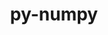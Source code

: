 ---
title: "py-numpy"
layout: cache
categories: [package, develop-2023-10-29]
meta: {"versions": ["1.21.6", "1.24.3", "1.24.4", "1.25.2", "1.26.1"], "compilers": ["apple-clang@=15.0.0", "cce@=15.0.1", "gcc@=11.1.0", "gcc@=11.3.0", "gcc@=11.4.0", "gcc@=12.1.0", "gcc@=7.5.0", "gcc@=9.4.0", "oneapi@=2023.2.0"], "oss": ["rhel8", "ubuntu18.04", "ubuntu20.04", "ubuntu22.04", "ventura"], "platforms": ["darwin", "linux"], "targets": ["aarch64", "neoverse_v1", "ppc64le", "x86_64_v3", "zen4"], "stacks": ["data-vis-sdk", "e4s", "e4s-cray-rhel", "e4s-neoverse_v1", "e4s-oneapi", "e4s-power", "e4s-rocm-external", "ml-darwin-aarch64-mps", "ml-linux-x86_64-cpu", "ml-linux-x86_64-cuda", "ml-linux-x86_64-rocm", "radiuss", "root", "tutorial"], "num_specs": 42, "num_specs_by_stack": {"root": 42, "ml-darwin-aarch64-mps": 4, "e4s-cray-rhel": 1, "radiuss": 2, "e4s-neoverse_v1": 4, "e4s-power": 5, "data-vis-sdk": 2, "e4s": 7, "e4s-rocm-external": 1, "e4s-oneapi": 5, "ml-linux-x86_64-cuda": 8, "ml-linux-x86_64-cpu": 8, "ml-linux-x86_64-rocm": 7, "tutorial": 1}}
spec_details: [{"hash": "c6wl5jmar42wq5c773hfbo2wn7mghn2b", "compiler": "apple-clang@=15.0.0", "versions": ["1.26.1"], "os": "ventura", "platform": "darwin", "target": "aarch64", "variants": ["build_system=python_pip", "patches=873745d"], "stacks": ["root", "ml-darwin-aarch64-mps"], "size": "-", "tarball": "https://binaries.spack.io/releases/develop-2023-10-29/build_cache/darwin-ventura-aarch64/apple-clang-15.0.0/py-numpy-1.26.1/darwin-ventura-aarch64-apple-clang-15.0.0-py-numpy-1.26.1-c6wl5jmar42wq5c773hfbo2wn7mghn2b.spack"}, {"hash": "mtxt2apd4g57itfo3guqxygqtl5oqtwu", "compiler": "apple-clang@=15.0.0", "versions": ["1.26.1"], "os": "ventura", "platform": "darwin", "target": "aarch64", "variants": ["build_system=python_pip", "patches=873745d"], "stacks": ["root", "ml-darwin-aarch64-mps"], "size": "-", "tarball": "https://binaries.spack.io/releases/develop-2023-10-29/build_cache/darwin-ventura-aarch64/apple-clang-15.0.0/py-numpy-1.26.1/darwin-ventura-aarch64-apple-clang-15.0.0-py-numpy-1.26.1-mtxt2apd4g57itfo3guqxygqtl5oqtwu.spack"}, {"hash": "srakmmvzdogx2uakk7rcf73t2ok6p5pt", "compiler": "apple-clang@=15.0.0", "versions": ["1.26.1"], "os": "ventura", "platform": "darwin", "target": "aarch64", "variants": ["build_system=python_pip", "patches=873745d"], "stacks": ["root", "ml-darwin-aarch64-mps"], "size": "-", "tarball": "https://binaries.spack.io/releases/develop-2023-10-29/build_cache/darwin-ventura-aarch64/apple-clang-15.0.0/py-numpy-1.26.1/darwin-ventura-aarch64-apple-clang-15.0.0-py-numpy-1.26.1-srakmmvzdogx2uakk7rcf73t2ok6p5pt.spack"}, {"hash": "wdy7bfvvqavf4ip2xmw6qnutrl6arhdm", "compiler": "apple-clang@=15.0.0", "versions": ["1.26.1"], "os": "ventura", "platform": "darwin", "target": "aarch64", "variants": ["build_system=python_pip", "patches=873745d"], "stacks": ["root", "ml-darwin-aarch64-mps"], "size": "-", "tarball": "https://binaries.spack.io/releases/develop-2023-10-29/build_cache/darwin-ventura-aarch64/apple-clang-15.0.0/py-numpy-1.26.1/darwin-ventura-aarch64-apple-clang-15.0.0-py-numpy-1.26.1-wdy7bfvvqavf4ip2xmw6qnutrl6arhdm.spack"}, {"hash": "da5olwip64vqrb3xg22qiqtu643ocqzr", "compiler": "cce@=15.0.1", "versions": ["1.26.1"], "os": "rhel8", "platform": "linux", "target": "zen4", "variants": ["build_system=python_pip", "patches=873745d"], "stacks": ["root", "e4s-cray-rhel"], "size": "-", "tarball": "https://binaries.spack.io/releases/develop-2023-10-29/build_cache/linux-rhel8-zen4/cce-15.0.1/py-numpy-1.26.1/linux-rhel8-zen4-cce-15.0.1-py-numpy-1.26.1-da5olwip64vqrb3xg22qiqtu643ocqzr.spack"}, {"hash": "gog4euzle3oeow2dmukp45jfswz6tfrm", "compiler": "gcc@=7.5.0", "versions": ["1.24.4"], "os": "ubuntu18.04", "platform": "linux", "target": "x86_64_v3", "variants": ["build_system=python_pip", "patches=873745d"], "stacks": ["root", "radiuss"], "size": "-", "tarball": "https://binaries.spack.io/releases/develop-2023-10-29/build_cache/linux-ubuntu18.04-x86_64_v3/gcc-7.5.0/py-numpy-1.24.4/linux-ubuntu18.04-x86_64_v3-gcc-7.5.0-py-numpy-1.24.4-gog4euzle3oeow2dmukp45jfswz6tfrm.spack"}, {"hash": "nm3n56jkmbd7u3brsrkxwv5g3ugbre2p", "compiler": "gcc@=7.5.0", "versions": ["1.25.2"], "os": "ubuntu18.04", "platform": "linux", "target": "x86_64_v3", "variants": ["build_system=python_pip", "patches=873745d"], "stacks": ["root", "radiuss"], "size": "-", "tarball": "https://binaries.spack.io/releases/develop-2023-10-29/build_cache/linux-ubuntu18.04-x86_64_v3/gcc-7.5.0/py-numpy-1.25.2/linux-ubuntu18.04-x86_64_v3-gcc-7.5.0-py-numpy-1.25.2-nm3n56jkmbd7u3brsrkxwv5g3ugbre2p.spack"}, {"hash": "dxk24l7bb2hv2smhaytls34qe47etfin", "compiler": "gcc@=11.4.0", "versions": ["1.26.1"], "os": "ubuntu20.04", "platform": "linux", "target": "neoverse_v1", "variants": ["build_system=python_pip", "patches=873745d"], "stacks": ["root", "e4s-neoverse_v1"], "size": "-", "tarball": "https://binaries.spack.io/releases/develop-2023-10-29/build_cache/linux-ubuntu20.04-neoverse_v1/gcc-11.4.0/py-numpy-1.26.1/linux-ubuntu20.04-neoverse_v1-gcc-11.4.0-py-numpy-1.26.1-dxk24l7bb2hv2smhaytls34qe47etfin.spack"}, {"hash": "ub64zevy23i4sijqsca6pyxszc7c3lcy", "compiler": "gcc@=11.4.0", "versions": ["1.24.4"], "os": "ubuntu20.04", "platform": "linux", "target": "neoverse_v1", "variants": ["build_system=python_pip", "patches=873745d"], "stacks": ["root", "e4s-neoverse_v1"], "size": "-", "tarball": "https://binaries.spack.io/releases/develop-2023-10-29/build_cache/linux-ubuntu20.04-neoverse_v1/gcc-11.4.0/py-numpy-1.24.4/linux-ubuntu20.04-neoverse_v1-gcc-11.4.0-py-numpy-1.24.4-ub64zevy23i4sijqsca6pyxszc7c3lcy.spack"}, {"hash": "tikx3rw3niy75dfdxixmi2j4ublgu2os", "compiler": "gcc@=11.4.0", "versions": ["1.26.1"], "os": "ubuntu20.04", "platform": "linux", "target": "neoverse_v1", "variants": ["build_system=python_pip", "patches=873745d"], "stacks": ["root", "e4s-neoverse_v1"], "size": "-", "tarball": "https://binaries.spack.io/releases/develop-2023-10-29/build_cache/linux-ubuntu20.04-neoverse_v1/gcc-11.4.0/py-numpy-1.26.1/linux-ubuntu20.04-neoverse_v1-gcc-11.4.0-py-numpy-1.26.1-tikx3rw3niy75dfdxixmi2j4ublgu2os.spack"}, {"hash": "oj7tko2kgabaatoaiytlyixeqqlpqbwt", "compiler": "gcc@=11.4.0", "versions": ["1.26.1"], "os": "ubuntu20.04", "platform": "linux", "target": "neoverse_v1", "variants": ["build_system=python_pip", "patches=873745d"], "stacks": ["root", "e4s-neoverse_v1"], "size": "-", "tarball": "https://binaries.spack.io/releases/develop-2023-10-29/build_cache/linux-ubuntu20.04-neoverse_v1/gcc-11.4.0/py-numpy-1.26.1/linux-ubuntu20.04-neoverse_v1-gcc-11.4.0-py-numpy-1.26.1-oj7tko2kgabaatoaiytlyixeqqlpqbwt.spack"}, {"hash": "cp7kni3bbv4jm5sgs3isab2i6niwxb3i", "compiler": "gcc@=9.4.0", "versions": ["1.26.1"], "os": "ubuntu20.04", "platform": "linux", "target": "ppc64le", "variants": ["build_system=python_pip", "patches=873745d"], "stacks": ["e4s-power", "root"], "size": "-", "tarball": "https://binaries.spack.io/releases/develop-2023-10-29/build_cache/linux-ubuntu20.04-ppc64le/gcc-9.4.0/py-numpy-1.26.1/linux-ubuntu20.04-ppc64le-gcc-9.4.0-py-numpy-1.26.1-cp7kni3bbv4jm5sgs3isab2i6niwxb3i.spack"}, {"hash": "bs5ov32ev3opf4mvlbwz5wg6u6qop5u2", "compiler": "gcc@=9.4.0", "versions": ["1.26.1"], "os": "ubuntu20.04", "platform": "linux", "target": "ppc64le", "variants": ["build_system=python_pip", "patches=873745d"], "stacks": ["e4s-power", "root"], "size": "-", "tarball": "https://binaries.spack.io/releases/develop-2023-10-29/build_cache/linux-ubuntu20.04-ppc64le/gcc-9.4.0/py-numpy-1.26.1/linux-ubuntu20.04-ppc64le-gcc-9.4.0-py-numpy-1.26.1-bs5ov32ev3opf4mvlbwz5wg6u6qop5u2.spack"}, {"hash": "cxhawbfv3y2m4xevfbdxpasxzx4352q6", "compiler": "gcc@=9.4.0", "versions": ["1.24.4"], "os": "ubuntu20.04", "platform": "linux", "target": "ppc64le", "variants": ["build_system=python_pip", "patches=873745d"], "stacks": ["e4s-power", "root"], "size": "-", "tarball": "https://binaries.spack.io/releases/develop-2023-10-29/build_cache/linux-ubuntu20.04-ppc64le/gcc-9.4.0/py-numpy-1.24.4/linux-ubuntu20.04-ppc64le-gcc-9.4.0-py-numpy-1.24.4-cxhawbfv3y2m4xevfbdxpasxzx4352q6.spack"}, {"hash": "qwojcyga7xrs3bltfmuirusnw7p2o63l", "compiler": "gcc@=9.4.0", "versions": ["1.26.1"], "os": "ubuntu20.04", "platform": "linux", "target": "ppc64le", "variants": ["build_system=python_pip", "patches=873745d"], "stacks": ["e4s-power", "root"], "size": "-", "tarball": "https://binaries.spack.io/releases/develop-2023-10-29/build_cache/linux-ubuntu20.04-ppc64le/gcc-9.4.0/py-numpy-1.26.1/linux-ubuntu20.04-ppc64le-gcc-9.4.0-py-numpy-1.26.1-qwojcyga7xrs3bltfmuirusnw7p2o63l.spack"}, {"hash": "fu5hgl4gyk2y2kfm2jl27meb6cryet2u", "compiler": "gcc@=9.4.0", "versions": ["1.26.1"], "os": "ubuntu20.04", "platform": "linux", "target": "ppc64le", "variants": ["build_system=python_pip", "patches=873745d"], "stacks": ["e4s-power", "root"], "size": "-", "tarball": "https://binaries.spack.io/releases/develop-2023-10-29/build_cache/linux-ubuntu20.04-ppc64le/gcc-9.4.0/py-numpy-1.26.1/linux-ubuntu20.04-ppc64le-gcc-9.4.0-py-numpy-1.26.1-fu5hgl4gyk2y2kfm2jl27meb6cryet2u.spack"}, {"hash": "lto4ucnssegewda6s6kuk24djm7hy6ce", "compiler": "gcc@=11.1.0", "versions": ["1.24.4"], "os": "ubuntu20.04", "platform": "linux", "target": "x86_64_v3", "variants": ["build_system=python_pip", "patches=873745d"], "stacks": ["data-vis-sdk", "root"], "size": "-", "tarball": "https://binaries.spack.io/releases/develop-2023-10-29/build_cache/linux-ubuntu20.04-x86_64_v3/gcc-11.1.0/py-numpy-1.24.4/linux-ubuntu20.04-x86_64_v3-gcc-11.1.0-py-numpy-1.24.4-lto4ucnssegewda6s6kuk24djm7hy6ce.spack"}, {"hash": "2iue26xuz3lzatqf4hy3an64t7q5lep5", "compiler": "gcc@=11.1.0", "versions": ["1.26.1"], "os": "ubuntu20.04", "platform": "linux", "target": "x86_64_v3", "variants": ["build_system=python_pip", "patches=873745d"], "stacks": ["data-vis-sdk", "root"], "size": "-", "tarball": "https://binaries.spack.io/releases/develop-2023-10-29/build_cache/linux-ubuntu20.04-x86_64_v3/gcc-11.1.0/py-numpy-1.26.1/linux-ubuntu20.04-x86_64_v3-gcc-11.1.0-py-numpy-1.26.1-2iue26xuz3lzatqf4hy3an64t7q5lep5.spack"}, {"hash": "igzxtyjv74f445r57656jlv32j5h7v7c", "compiler": "gcc@=11.4.0", "versions": ["1.24.4"], "os": "ubuntu20.04", "platform": "linux", "target": "x86_64_v3", "variants": ["build_system=python_pip", "patches=873745d"], "stacks": ["root", "e4s"], "size": "-", "tarball": "https://binaries.spack.io/releases/develop-2023-10-29/build_cache/linux-ubuntu20.04-x86_64_v3/gcc-11.4.0/py-numpy-1.24.4/linux-ubuntu20.04-x86_64_v3-gcc-11.4.0-py-numpy-1.24.4-igzxtyjv74f445r57656jlv32j5h7v7c.spack"}, {"hash": "ooow5x6xlha7uiiyztqamvy4oqwoqi4e", "compiler": "gcc@=11.4.0", "versions": ["1.26.1"], "os": "ubuntu20.04", "platform": "linux", "target": "x86_64_v3", "variants": ["build_system=python_pip", "patches=873745d"], "stacks": ["root", "e4s-rocm-external", "e4s"], "size": "-", "tarball": "https://binaries.spack.io/releases/develop-2023-10-29/build_cache/linux-ubuntu20.04-x86_64_v3/gcc-11.4.0/py-numpy-1.26.1/linux-ubuntu20.04-x86_64_v3-gcc-11.4.0-py-numpy-1.26.1-ooow5x6xlha7uiiyztqamvy4oqwoqi4e.spack"}, {"hash": "jpxn4n47lhercinkx3uxtaa64zozqc4z", "compiler": "gcc@=11.4.0", "versions": ["1.26.1"], "os": "ubuntu20.04", "platform": "linux", "target": "x86_64_v3", "variants": ["build_system=python_pip", "patches=873745d"], "stacks": ["root", "e4s"], "size": "-", "tarball": "https://binaries.spack.io/releases/develop-2023-10-29/build_cache/linux-ubuntu20.04-x86_64_v3/gcc-11.4.0/py-numpy-1.26.1/linux-ubuntu20.04-x86_64_v3-gcc-11.4.0-py-numpy-1.26.1-jpxn4n47lhercinkx3uxtaa64zozqc4z.spack"}, {"hash": "pw2dq6zimygzvfwfhogzeuq7hnubc77h", "compiler": "gcc@=11.4.0", "versions": ["1.24.4"], "os": "ubuntu20.04", "platform": "linux", "target": "x86_64_v3", "variants": ["build_system=python_pip", "patches=873745d"], "stacks": ["root", "e4s"], "size": "-", "tarball": "https://binaries.spack.io/releases/develop-2023-10-29/build_cache/linux-ubuntu20.04-x86_64_v3/gcc-11.4.0/py-numpy-1.24.4/linux-ubuntu20.04-x86_64_v3-gcc-11.4.0-py-numpy-1.24.4-pw2dq6zimygzvfwfhogzeuq7hnubc77h.spack"}, {"hash": "nt3o4ydarhmnxb3nkmynob5getxnju6k", "compiler": "gcc@=11.4.0", "versions": ["1.26.1"], "os": "ubuntu20.04", "platform": "linux", "target": "x86_64_v3", "variants": ["build_system=python_pip", "patches=873745d"], "stacks": ["root", "e4s"], "size": "-", "tarball": "https://binaries.spack.io/releases/develop-2023-10-29/build_cache/linux-ubuntu20.04-x86_64_v3/gcc-11.4.0/py-numpy-1.26.1/linux-ubuntu20.04-x86_64_v3-gcc-11.4.0-py-numpy-1.26.1-nt3o4ydarhmnxb3nkmynob5getxnju6k.spack"}, {"hash": "4a7waamcapjfakss5qqzly4u6owianlu", "compiler": "gcc@=11.4.0", "versions": ["1.26.1"], "os": "ubuntu20.04", "platform": "linux", "target": "x86_64_v3", "variants": ["build_system=python_pip", "patches=873745d"], "stacks": ["root", "e4s"], "size": "-", "tarball": "https://binaries.spack.io/releases/develop-2023-10-29/build_cache/linux-ubuntu20.04-x86_64_v3/gcc-11.4.0/py-numpy-1.26.1/linux-ubuntu20.04-x86_64_v3-gcc-11.4.0-py-numpy-1.26.1-4a7waamcapjfakss5qqzly4u6owianlu.spack"}, {"hash": "j7qlf3vjbxw5e4zjl62g4gvwneosmd33", "compiler": "gcc@=11.4.0", "versions": ["1.26.1"], "os": "ubuntu20.04", "platform": "linux", "target": "x86_64_v3", "variants": ["build_system=python_pip", "patches=873745d"], "stacks": ["root", "e4s"], "size": "-", "tarball": "https://binaries.spack.io/releases/develop-2023-10-29/build_cache/linux-ubuntu20.04-x86_64_v3/gcc-11.4.0/py-numpy-1.26.1/linux-ubuntu20.04-x86_64_v3-gcc-11.4.0-py-numpy-1.26.1-j7qlf3vjbxw5e4zjl62g4gvwneosmd33.spack"}, {"hash": "vzhrhzuxqbvfmvyfntu636iufeml5ss6", "compiler": "oneapi@=2023.2.0", "versions": ["1.24.4"], "os": "ubuntu20.04", "platform": "linux", "target": "x86_64_v3", "variants": ["build_system=python_pip", "patches=873745d"], "stacks": ["root", "e4s-oneapi"], "size": "-", "tarball": "https://binaries.spack.io/releases/develop-2023-10-29/build_cache/linux-ubuntu20.04-x86_64_v3/oneapi-2023.2.0/py-numpy-1.24.4/linux-ubuntu20.04-x86_64_v3-oneapi-2023.2.0-py-numpy-1.24.4-vzhrhzuxqbvfmvyfntu636iufeml5ss6.spack"}, {"hash": "kxlgystffpwl7igkyujtysw4dsi5qcbq", "compiler": "oneapi@=2023.2.0", "versions": ["1.24.4"], "os": "ubuntu20.04", "platform": "linux", "target": "x86_64_v3", "variants": ["build_system=python_pip", "patches=873745d"], "stacks": ["root", "e4s-oneapi"], "size": "-", "tarball": "https://binaries.spack.io/releases/develop-2023-10-29/build_cache/linux-ubuntu20.04-x86_64_v3/oneapi-2023.2.0/py-numpy-1.24.4/linux-ubuntu20.04-x86_64_v3-oneapi-2023.2.0-py-numpy-1.24.4-kxlgystffpwl7igkyujtysw4dsi5qcbq.spack"}, {"hash": "yk6v3faui67p6xehix35thq5uottab5y", "compiler": "oneapi@=2023.2.0", "versions": ["1.24.4"], "os": "ubuntu20.04", "platform": "linux", "target": "x86_64_v3", "variants": ["build_system=python_pip", "patches=873745d"], "stacks": ["root", "e4s-oneapi"], "size": "-", "tarball": "https://binaries.spack.io/releases/develop-2023-10-29/build_cache/linux-ubuntu20.04-x86_64_v3/oneapi-2023.2.0/py-numpy-1.24.4/linux-ubuntu20.04-x86_64_v3-oneapi-2023.2.0-py-numpy-1.24.4-yk6v3faui67p6xehix35thq5uottab5y.spack"}, {"hash": "rdvbgfxryfnnh3kqzugzbterpc25yqcb", "compiler": "oneapi@=2023.2.0", "versions": ["1.24.4"], "os": "ubuntu20.04", "platform": "linux", "target": "x86_64_v3", "variants": ["build_system=python_pip", "patches=873745d"], "stacks": ["root", "e4s-oneapi"], "size": "-", "tarball": "https://binaries.spack.io/releases/develop-2023-10-29/build_cache/linux-ubuntu20.04-x86_64_v3/oneapi-2023.2.0/py-numpy-1.24.4/linux-ubuntu20.04-x86_64_v3-oneapi-2023.2.0-py-numpy-1.24.4-rdvbgfxryfnnh3kqzugzbterpc25yqcb.spack"}, {"hash": "2nmtdfsal5fola3ivj7piv6ojvnsz2cm", "compiler": "oneapi@=2023.2.0", "versions": ["1.24.4"], "os": "ubuntu20.04", "platform": "linux", "target": "x86_64_v3", "variants": ["build_system=python_pip", "patches=873745d"], "stacks": ["root", "e4s-oneapi"], "size": "-", "tarball": "https://binaries.spack.io/releases/develop-2023-10-29/build_cache/linux-ubuntu20.04-x86_64_v3/oneapi-2023.2.0/py-numpy-1.24.4/linux-ubuntu20.04-x86_64_v3-oneapi-2023.2.0-py-numpy-1.24.4-2nmtdfsal5fola3ivj7piv6ojvnsz2cm.spack"}, {"hash": "tybzymnhh6o7nz4qezlfmo5k6qn5sjs3", "compiler": "gcc@=11.3.0", "versions": ["1.26.1"], "os": "ubuntu22.04", "platform": "linux", "target": "x86_64_v3", "variants": ["build_system=python_pip", "patches=873745d"], "stacks": ["ml-linux-x86_64-cuda", "root"], "size": "-", "tarball": "https://binaries.spack.io/releases/develop-2023-10-29/build_cache/linux-ubuntu22.04-x86_64_v3/gcc-11.3.0/py-numpy-1.26.1/linux-ubuntu22.04-x86_64_v3-gcc-11.3.0-py-numpy-1.26.1-tybzymnhh6o7nz4qezlfmo5k6qn5sjs3.spack"}, {"hash": "me5dn4su2z2wudtzzsm7zflcmpsgumhl", "compiler": "gcc@=11.3.0", "versions": ["1.26.1"], "os": "ubuntu22.04", "platform": "linux", "target": "x86_64_v3", "variants": ["build_system=python_pip", "patches=873745d"], "stacks": ["ml-linux-x86_64-cpu", "ml-linux-x86_64-cuda", "root", "ml-linux-x86_64-rocm"], "size": "-", "tarball": "https://binaries.spack.io/releases/develop-2023-10-29/build_cache/linux-ubuntu22.04-x86_64_v3/gcc-11.3.0/py-numpy-1.26.1/linux-ubuntu22.04-x86_64_v3-gcc-11.3.0-py-numpy-1.26.1-me5dn4su2z2wudtzzsm7zflcmpsgumhl.spack"}, {"hash": "5pmitvsjgpkx4nmdxr7huq4tvwc3axcd", "compiler": "gcc@=11.3.0", "versions": ["1.24.3"], "os": "ubuntu22.04", "platform": "linux", "target": "x86_64_v3", "variants": ["build_system=python_pip", "patches=873745d"], "stacks": ["ml-linux-x86_64-cpu", "ml-linux-x86_64-cuda", "root", "ml-linux-x86_64-rocm"], "size": "-", "tarball": "https://binaries.spack.io/releases/develop-2023-10-29/build_cache/linux-ubuntu22.04-x86_64_v3/gcc-11.3.0/py-numpy-1.24.3/linux-ubuntu22.04-x86_64_v3-gcc-11.3.0-py-numpy-1.24.3-5pmitvsjgpkx4nmdxr7huq4tvwc3axcd.spack"}, {"hash": "xb46myadqvh724nn666hjhxbpbvctto7", "compiler": "gcc@=11.3.0", "versions": ["1.21.6"], "os": "ubuntu22.04", "platform": "linux", "target": "x86_64_v3", "variants": ["build_system=python_pip", "patches=802970a,873745d"], "stacks": ["ml-linux-x86_64-cpu", "ml-linux-x86_64-cuda", "root", "ml-linux-x86_64-rocm"], "size": "-", "tarball": "https://binaries.spack.io/releases/develop-2023-10-29/build_cache/linux-ubuntu22.04-x86_64_v3/gcc-11.3.0/py-numpy-1.21.6/linux-ubuntu22.04-x86_64_v3-gcc-11.3.0-py-numpy-1.21.6-xb46myadqvh724nn666hjhxbpbvctto7.spack"}, {"hash": "jpsb7wo2bq5phqylbathwehcyyibojwi", "compiler": "gcc@=11.3.0", "versions": ["1.26.1"], "os": "ubuntu22.04", "platform": "linux", "target": "x86_64_v3", "variants": ["build_system=python_pip", "patches=873745d"], "stacks": ["ml-linux-x86_64-cpu", "root"], "size": "-", "tarball": "https://binaries.spack.io/releases/develop-2023-10-29/build_cache/linux-ubuntu22.04-x86_64_v3/gcc-11.3.0/py-numpy-1.26.1/linux-ubuntu22.04-x86_64_v3-gcc-11.3.0-py-numpy-1.26.1-jpsb7wo2bq5phqylbathwehcyyibojwi.spack"}, {"hash": "7znspvkked7vvmuc3vk7atlv7pgiwqqg", "compiler": "gcc@=11.3.0", "versions": ["1.26.1"], "os": "ubuntu22.04", "platform": "linux", "target": "x86_64_v3", "variants": ["build_system=python_pip", "patches=873745d"], "stacks": ["ml-linux-x86_64-cuda", "root"], "size": "-", "tarball": "https://binaries.spack.io/releases/develop-2023-10-29/build_cache/linux-ubuntu22.04-x86_64_v3/gcc-11.3.0/py-numpy-1.26.1/linux-ubuntu22.04-x86_64_v3-gcc-11.3.0-py-numpy-1.26.1-7znspvkked7vvmuc3vk7atlv7pgiwqqg.spack"}, {"hash": "ybdre6duesvurmdwpnqrp6xl2b73o5vv", "compiler": "gcc@=11.3.0", "versions": ["1.26.1"], "os": "ubuntu22.04", "platform": "linux", "target": "x86_64_v3", "variants": ["build_system=python_pip", "patches=873745d"], "stacks": ["ml-linux-x86_64-cpu", "root"], "size": "-", "tarball": "https://binaries.spack.io/releases/develop-2023-10-29/build_cache/linux-ubuntu22.04-x86_64_v3/gcc-11.3.0/py-numpy-1.26.1/linux-ubuntu22.04-x86_64_v3-gcc-11.3.0-py-numpy-1.26.1-ybdre6duesvurmdwpnqrp6xl2b73o5vv.spack"}, {"hash": "hq6jacghgkxfp27je2mhoothvfprerdu", "compiler": "gcc@=11.3.0", "versions": ["1.26.1"], "os": "ubuntu22.04", "platform": "linux", "target": "x86_64_v3", "variants": ["build_system=python_pip", "patches=873745d"], "stacks": ["ml-linux-x86_64-rocm", "root"], "size": "-", "tarball": "https://binaries.spack.io/releases/develop-2023-10-29/build_cache/linux-ubuntu22.04-x86_64_v3/gcc-11.3.0/py-numpy-1.26.1/linux-ubuntu22.04-x86_64_v3-gcc-11.3.0-py-numpy-1.26.1-hq6jacghgkxfp27je2mhoothvfprerdu.spack"}, {"hash": "yvyyua2kkmduxpgdpkt7nphvelsmzb4t", "compiler": "gcc@=11.3.0", "versions": ["1.26.1"], "os": "ubuntu22.04", "platform": "linux", "target": "x86_64_v3", "variants": ["build_system=python_pip", "patches=873745d"], "stacks": ["ml-linux-x86_64-cpu", "ml-linux-x86_64-cuda", "root", "ml-linux-x86_64-rocm"], "size": "-", "tarball": "https://binaries.spack.io/releases/develop-2023-10-29/build_cache/linux-ubuntu22.04-x86_64_v3/gcc-11.3.0/py-numpy-1.26.1/linux-ubuntu22.04-x86_64_v3-gcc-11.3.0-py-numpy-1.26.1-yvyyua2kkmduxpgdpkt7nphvelsmzb4t.spack"}, {"hash": "xjvwri2nxakwf33cqv56tbuctk6ryciu", "compiler": "gcc@=11.3.0", "versions": ["1.26.1"], "os": "ubuntu22.04", "platform": "linux", "target": "x86_64_v3", "variants": ["build_system=python_pip", "patches=873745d"], "stacks": ["ml-linux-x86_64-cpu", "ml-linux-x86_64-cuda", "root", "ml-linux-x86_64-rocm"], "size": "-", "tarball": "https://binaries.spack.io/releases/develop-2023-10-29/build_cache/linux-ubuntu22.04-x86_64_v3/gcc-11.3.0/py-numpy-1.26.1/linux-ubuntu22.04-x86_64_v3-gcc-11.3.0-py-numpy-1.26.1-xjvwri2nxakwf33cqv56tbuctk6ryciu.spack"}, {"hash": "yse4mueb76qxob64i54c4xdl6y3qyfvo", "compiler": "gcc@=11.3.0", "versions": ["1.26.1"], "os": "ubuntu22.04", "platform": "linux", "target": "x86_64_v3", "variants": ["build_system=python_pip", "patches=873745d"], "stacks": ["ml-linux-x86_64-cpu", "ml-linux-x86_64-cuda", "root", "ml-linux-x86_64-rocm"], "size": "-", "tarball": "https://binaries.spack.io/releases/develop-2023-10-29/build_cache/linux-ubuntu22.04-x86_64_v3/gcc-11.3.0/py-numpy-1.26.1/linux-ubuntu22.04-x86_64_v3-gcc-11.3.0-py-numpy-1.26.1-yse4mueb76qxob64i54c4xdl6y3qyfvo.spack"}, {"hash": "ur4zsdmaohuj433y3hscemf5trm4dxvq", "compiler": "gcc@=12.1.0", "versions": ["1.26.1"], "os": "ubuntu22.04", "platform": "linux", "target": "x86_64_v3", "variants": ["build_system=python_pip", "patches=873745d"], "stacks": ["root", "tutorial"], "size": "-", "tarball": "https://binaries.spack.io/releases/develop-2023-10-29/build_cache/linux-ubuntu22.04-x86_64_v3/gcc-12.1.0/py-numpy-1.26.1/linux-ubuntu22.04-x86_64_v3-gcc-12.1.0-py-numpy-1.26.1-ur4zsdmaohuj433y3hscemf5trm4dxvq.spack"}]
---